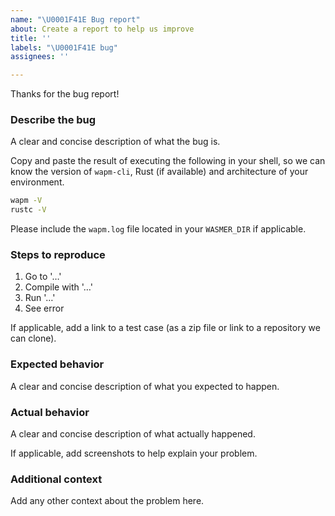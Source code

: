 ```yaml
---
name: "\U0001F41E Bug report"
about: Create a report to help us improve
title: ''
labels: "\U0001F41E bug"
assignees: ''

---
```


Thanks for the bug report!

### Describe the bug

A clear and concise description of what the bug is.

Copy and paste the result of executing the following in your shell, so we can know the version of `wapm-cli`, Rust (if available) and architecture of your environment.

```bash
wapm -V
rustc -V
```

Please include the `wapm.log` file located in your `WASMER_DIR` if applicable.

### Steps to reproduce

1. Go to '…'
2. Compile with '…'
3. Run '…'
4. See error

If applicable, add a link to a test case (as a zip file or link to a repository we can clone).

### Expected behavior

A clear and concise description of what you expected to happen.

### Actual behavior

A clear and concise description of what actually happened.

If applicable, add screenshots to help explain your problem.

### Additional context

Add any other context about the problem here.
